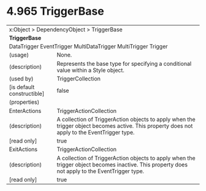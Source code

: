 <html dir="LTR" xmlns:mshelp="http://msdn.microsoft.com/mshelp" xmlns:ddue="http://ddue.schemas.microsoft.com/authoring/2003/5" xmlns:xlink="http://www.w3.org/1999/xlink" xmlns:tool="http://www.microsoft.com/tooltip">

<body>
 <input type="hidden" id="userDataCache" class="userDataStyle">
 <input type="hidden" id="hiddenScrollOffset">
 <img id="dropDownImage" style="display:none; height:0; width:0;" src="../local/drpdown.gif">
 <img id="dropDownHoverImage" style="display:none; height:0; width:0;" src="../local/drpdown_orange.gif">
 <img id="collapseImage" style="display:none; height:0; width:0;" src="../local/collapse.gif">
 <img id="expandImage" style="display:none; height:0; width:0;" src="../local/exp.gif">
 <img id="collapseAllImage" style="display:none; height:0; width:0;" src="../local/collall.gif">
 <img id="expandAllImage" style="display:none; height:0; width:0;" src="../local/expall.gif">
 <img id="copyImage" style="display:none; height:0; width:0;" src="../local/copycode.gif">
 <img id="copyHoverImage" style="display:none; height:0; width:0;" src="../local/copycodeHighlight.gif">
 <div id="header"><h1 class="heading">4.965 TriggerBase</h1></div>

 <div id="mainSection">
 <div id="mainBody">
 <div id="allHistory" class="saveHistory" onsave="saveAll()" onload="loadAll()"></div>
 <p xmlns:wsd="http://wsdev.schemas.microsoft.com/authoring/2008/2" xmlns:msxsl="urn:schemas-microsoft-com:xslt" xmlns:script="urn:script" xmlns:build="urn:build">
 </p>
 <div id="sectionSection0" class="section" name="collapseableSection">
 <content xmlns="http://ddue.schemas.microsoft.com/authoring/2003/5" xmlns:wsd="http://wsdev.schemas.microsoft.com/authoring/2008/2" xmlns:msxsl="urn:schemas-microsoft-com:xslt" xmlns:script="urn:script" xmlns:build="urn:build">
 </content>
 </div>
 <div id="sectionSection1" class="section" name="collapseableSection">
 <content xmlns="http://ddue.schemas.microsoft.com/authoring/2003/5" xmlns:wsd="http://wsdev.schemas.microsoft.com/authoring/2008/2" xmlns:msxsl="urn:schemas-microsoft-com:xslt" xmlns:script="urn:script" xmlns:build="urn:build">
 <table class="ProtocolAuthoredTable" xmlns="">
 <tr><td colspan="2">
<mshelp:link keywords="86913f34-aa06-4c94-9f09-83936a822fd8" tabindex="0">x:Object</mshelp:link> &gt; <mshelp:link keywords="22a604a1-b593-4464-91e4-488285506428" tabindex="0">DependencyObject</mshelp:link> &gt; <mshelp:link keywords="44f0acd1-9926-4486-9a7e-9d7882ea3f84" tabindex="0">TriggerBase</mshelp:link> </td>
 </tr>
 <tr><td colspan="2">
 <b>
TriggerBase </b>
 </td>
 </tr>
 <tr><td colspan="2">
<mshelp:link keywords="2f24813d-624b-40a8-9549-6e9595474469" tabindex="0">DataTrigger</mshelp:link> <mshelp:link keywords="b14a99a7-f65a-44a4-8a75-bb659a528953" tabindex="0">EventTrigger</mshelp:link> <mshelp:link keywords="286e8746-148e-4ffc-ac41-0b1a076b6266" tabindex="0">MultiDataTrigger</mshelp:link> <mshelp:link keywords="dd17ad42-94a0-4e3c-9e79-2b73b2ea8dfc" tabindex="0">MultiTrigger</mshelp:link> <mshelp:link keywords="0b2d4a9e-5507-4931-b361-85ae613cdc50" tabindex="0">Trigger</mshelp:link> </td>
 </tr>
 <tr><td><div class="indent0">(usage)</div></td>
 <td>None. </td>
 </tr>
 <tr><td><div class="indent0">(description)</div></td>
 <td>Represents the base type for specifying a conditional value within a Style object. </td>
 </tr>
 <tr><td><div class="indent0">(used by)</div></td>
 <td><mshelp:link keywords="76e55a82-2c16-41ac-bcc6-3749a24a20a0" tabindex="0">TriggerCollection</mshelp:link> </td>
 </tr>
 <tr><td><div class="indent0">[is default constructible]</div></td>
 <td>false </td>
 </tr>
 <tr><td><div class="indent0">(properties)</div></td>
 <td> </td>
 </tr>
 <tr><td><div class="indent2">EnterActions</div></td>
 <td><mshelp:link keywords="42deb9fa-2a22-4730-9025-2fef4203dcfd" tabindex="0">TriggerActionCollection</mshelp:link> </td>
 </tr>
 <tr><td><div class="indent4">(description)</div></td>
 <td>A collection of TriggerAction objects to apply when the trigger object becomes active. This property does not apply to the EventTrigger type. </td>
 </tr>
 <tr><td><div class="indent4">[read only]</div></td>
 <td>true </td>
 </tr>
 <tr><td><div class="indent2">ExitActions</div></td>
 <td><mshelp:link keywords="42deb9fa-2a22-4730-9025-2fef4203dcfd" tabindex="0">TriggerActionCollection</mshelp:link> </td>
 </tr>
 <tr><td><div class="indent4">(description)</div></td>
 <td>A collection of TriggerAction objects to apply when the trigger object becomes inactive. This property does not apply to the EventTrigger type. </td>
 </tr>
 <tr><td><div class="indent4">[read only]</div></td>
 <td>true </td>
 </tr>
</table>
 </content>
 </div>
 <!--[if gte IE 5]>
 <tool:tip element="languageFilterToolTip" avoidmouse="false"/>
 <![endif]-->
 </div>
 <a name="feedback"></a><span></span>
 </div>
</body></html>
